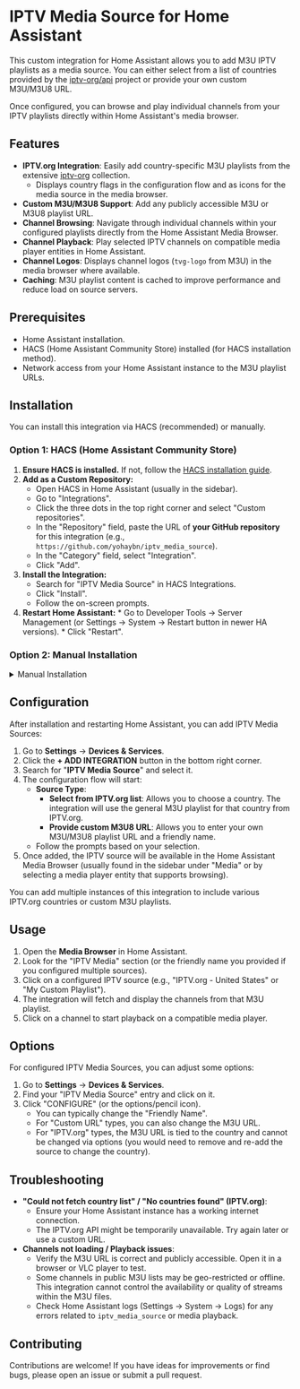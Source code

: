 # IPTV Media Source for Home Assistant


This custom integration for Home Assistant allows you to add M3U IPTV playlists as a media source. You can either select from a list of countries provided by the [iptv-org/api](https://github.com/iptv-org/api) project or provide your own custom M3U/M3U8 URL.

Once configured, you can browse and play individual channels from your IPTV playlists directly within Home Assistant's media browser.

## Features

* **IPTV.org Integration**: Easily add country-specific M3U playlists from the extensive [iptv-org](https://github.com/iptv-org) collection.
    * Displays country flags in the configuration flow and as icons for the media source in the media browser.
* **Custom M3U/M3U8 Support**: Add any publicly accessible M3U or M3U8 playlist URL.
* **Channel Browsing**: Navigate through individual channels within your configured playlists directly from the Home Assistant Media Browser.
* **Channel Playback**: Play selected IPTV channels on compatible media player entities in Home Assistant.
* **Channel Logos**: Displays channel logos (`tvg-logo` from M3U) in the media browser where available.
* **Caching**: M3U playlist content is cached to improve performance and reduce load on source servers.

## Prerequisites

* Home Assistant installation.
* HACS (Home Assistant Community Store) installed (for HACS installation method).
* Network access from your Home Assistant instance to the M3U playlist URLs.

## Installation

You can install this integration via HACS (recommended) or manually.

### Option 1: HACS (Home Assistant Community Store)

1.  **Ensure HACS is installed.** If not, follow the [HACS installation guide](https://hacs.xyz/docs/setup/download).
2.  **Add as a Custom Repository:**
    * Open HACS in Home Assistant (usually in the sidebar).
    * Go to "Integrations".
    * Click the three dots in the top right corner and select "Custom repositories".
    * In the "Repository" field, paste the URL of **your GitHub repository** for this integration (e.g., `https://github.com/yohaybn/iptv_media_source`).
    * In the "Category" field, select "Integration".
    * Click "Add".
3.  **Install the Integration:**
    * Search for "IPTV Media Source" in HACS Integrations.
    * Click "Install".
    * Follow the on-screen prompts.
 4. **Restart Home Assistant:** * Go to Developer Tools -> Server Management (or Settings -> System -> Restart button in newer HA versions). * Click "Restart".
### Option 2: Manual Installation
 <details>
	<summary>Manual Installation</summary>
	
1.  **Download the Integration Files:**
    * Download the latest release `zip` file from **your GitHub repository's releases page**.
    * Alternatively, clone or download the repository source code.
2.  **Copy Files to `custom_components`:**
    * Inside your Home Assistant configuration directory, create a folder named `custom_components` if it doesn't already exist.
    * Inside `custom_components`, create a folder named `iptv_media_source`.
    * Copy all the files and folders from the downloaded/cloned integration's `custom_components/iptv_media_source/` directory into the `config/custom_components/iptv_media_source/` directory you just created.
    Your final directory structure should look like this:
    ```
    <config_directory>/
    └── custom_components/
        └── iptv_media_source/
            ├── __init__.py
            ├── manifest.json
            ├── config_flow.py
            ├── media_source.py
            ├── const.py
            ├── strings.json
            └── translations/
                └── en.json
    ```
3.  **Restart Home Assistant:**
    * Go to Developer Tools -> Server Management (or Settings -> System -> Restart button in newer HA versions).
    * Click "Restart".
</details>

## Configuration

After installation and restarting Home Assistant, you can add IPTV Media Sources:

1.  Go to **Settings** -> **Devices & Services**.
2.  Click the **+ ADD INTEGRATION** button in the bottom right corner.
3.  Search for "**IPTV Media Source**" and select it.
4.  The configuration flow will start:
    * **Source Type**:
        * **Select from IPTV.org list**: Allows you to choose a country. The integration will use the general M3U playlist for that country from IPTV.org. 
        * **Provide custom M3U8 URL**: Allows you to enter your own M3U/M3U8 playlist URL and a friendly name.
    * Follow the prompts based on your selection.
5.  Once added, the IPTV source will be available in the Home Assistant Media Browser (usually found in the sidebar under "Media" or by selecting a media player entity that supports browsing).

You can add multiple instances of this integration to include various IPTV.org countries or custom M3U playlists.

## Usage

1.  Open the **Media Browser** in Home Assistant.
2.  Look for the "IPTV Media" section (or the friendly name you provided if you configured multiple sources).
3.  Click on a configured IPTV source (e.g., "IPTV.org - United States" or "My Custom Playlist").
4.  The integration will fetch and display the channels from that M3U playlist.
5.  Click on a channel to start playback on a compatible media player.

## Options

For configured IPTV Media Sources, you can adjust some options:

1.  Go to **Settings** -> **Devices & Services**.
2.  Find your "IPTV Media Source" entry and click on it.
3.  Click "CONFIGURE" (or the options/pencil icon).
    * You can typically change the "Friendly Name".
    * For "Custom URL" types, you can also change the M3U URL.
    * For "IPTV.org" types, the M3U URL is tied to the country and cannot be changed via options (you would need to remove and re-add the source to change the country).

## Troubleshooting

* **"Could not fetch country list" / "No countries found" (IPTV.org)**:
    * Ensure your Home Assistant instance has a working internet connection.
    * The IPTV.org API might be temporarily unavailable. Try again later or use a custom URL.
* **Channels not loading / Playback issues**:
    * Verify the M3U URL is correct and publicly accessible. Open it in a browser or VLC player to test.
    * Some channels in public M3U lists may be geo-restricted or offline. This integration cannot control the availability or quality of streams within the M3U files.
    * Check Home Assistant logs (Settings -> System -> Logs) for any errors related to `iptv_media_source` or media playback.


## Contributing

Contributions are welcome! If you have ideas for improvements or find bugs, please open an issue or submit a pull request.


